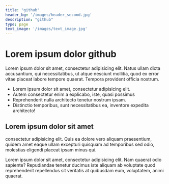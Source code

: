 ```yaml
---
title: "github"
header_bg: '/images/header_second.jpg'
description: "github"
type: page
text_image: '/images/text_image.jpg'
---
```


# Lorem ipsum dolor github

Lorem ipsum dolor sit amet, consectetur adipisicing elit. Natus ullam dicta accusantium, qui necessitatibus, ut atque nesciunt mollitia, quod ex error vitae placeat labore tempore quaerat. Tempora provident officia nostrum.

* Lorem ipsum dolor sit amet, consectetur adipisicing elit.
* Autem consectetur enim a explicabo, iste, quasi possimus
* Reprehenderit nulla architecto tenetur nostrum ipsam.
* Distinctio temporibus, sunt necessitatibus ea, inventore expedita architecto!

## Lorem ipsum dolor sit amet
consectetur adipisicing elit. Quis ea dolore vero aliquam praesentium, quidem amet eaque ullam excepturi quisquam ad temporibus sed odio, molestias eligendi placeat ipsam minus qui.

Lorem ipsum dolor sit amet, consectetur adipisicing elit. Nam quaerat odio sapiente? Repudiandae tenetur ducimus iste aliquam ab voluptate quod reprehenderit repellendus sit veritatis at quibusdam eum, voluptatem, animi quaerat.
